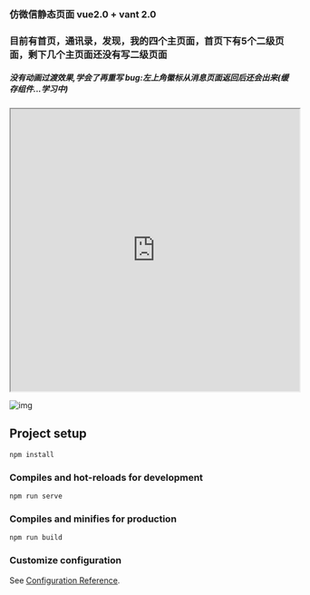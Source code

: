 ### 仿微信静态页面 vue2.0 + vant 2.0
### 目前有首页，通讯录，发现，我的四个主页面，首页下有5个二级页面，剩下几个主页面还没有写二级页面
##### 没有动画过渡效果,学会了再重写  bug:左上角徽标从消息页面返回后还会出来(缓存组件...学习中)
<iframe height=498 width=510 src="https://s1.hdslb.com/bfs/seed/jinkela/short/cols/iframe.html">
<iframe src="//player.bilibili.com/player.html?aid=427440205&amp;cid=743266214&amp;page=1" style="min-height:400px;width:100%"> </iframe>


![img](https://user-images.githubusercontent.com/99640168/173088910-b17970ce-8b87-4571-b1f0-193658872c64.png)

## Project setup
```
npm install
```

### Compiles and hot-reloads for development
```
npm run serve
```

### Compiles and minifies for production
```
npm run build
```

### Customize configuration
See [Configuration Reference](https://cli.vuejs.org/config/).



